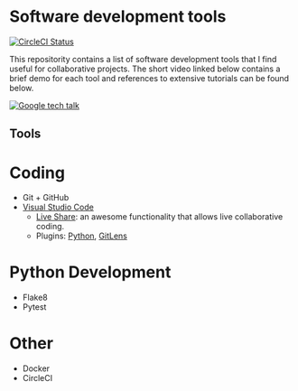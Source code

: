 # Software development tools
[![CircleCI Status](https://circleci.com/gh/aldro61/devtools_tutorial.svg?style=shield)](https://circleci.com/gh/aldro61/devtools_tutorial)


This repositority contains a list of software development tools that I find useful for collaborative projects. The short video linked below contains a brief demo for each tool and references to extensive tutorials can be found below.

[![Google tech talk](https://img.youtube.com/vi/uomMdBdEwnk/0.jpg)](https://www.youtube.com/watch?v=uomMdBdEwnk)

## Tools

# Coding
* Git + GitHub
* [Visual Studio Code](https://code.visualstudio.com/docs/introvideos/basics)
  * [Live Share](https://code.visualstudio.com/blogs/2017/11/15/live-share): an awesome functionality that allows live collaborative coding.
  * Plugins: [Python](https://marketplace.visualstudio.com/items?itemName=ms-python.python), [GitLens](https://marketplace.visualstudio.com/items?itemName=eamodio.gitlens)

# Python Development
* Flake8
* Pytest

# Other
* Docker
* CircleCI

